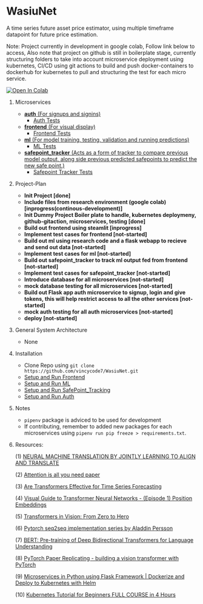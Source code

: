 # WasiuNet
A time series future asset price estimator, using multiple timeframe datapoint for future price estimation.

Note: Project currently in development in google colab, Follow link below to access, Also note that project on github is still in boilerplate stage, currently structuring folders to take into account microservice deployment using kubernetes, CI/CD using git actions to build and push docker-containers to dockerhub for kubernetes to pull and structuring the test for each micro service.

[![Open In Colab](https://colab.research.google.com/assets/colab-badge.svg)](https://drive.google.com/file/d/1Nm_8_5firMCZ3w-A0y-AdrE2g0VBJT4d/view?usp=sharing)

1. Microservices 
    - [**auth** (For signups and signins)](auth)
        - [Auth Tests](auth/tests)
    - [**frontend** (For visual display)](frontend)
        - [Frontend Tests](frontend/tests)
    - [**ml** (For model training, testing, validation and running predictions)](ml)
        - [ML Tests](ml/tests)
    - [**safepoint_tracker** (Acts as a form of tracker to compare previous model output, along side previous predicted safepoints to predict the new safe point.)](safepoint_tracker)
        - [Safepoint Tracker Tests](safepoint_tracker/tests)
    
2. Project-Plan
    - **Init Project [done]**
    - **Include files from research environment (google colab) [inprogress(continous-development)]**
    - **Init Dummy Project Boiler plate to handle, kubernetes deploymeny, github-gitaction, microservices, testing [done]**
    - **Build out frontend using steamlit [inprogress]**
    - **Implement test cases for frontend [not-started]**
    - **Build out ml using research code and a flask webapp to recieve and send out data [not-started]**
    - **Implement test cases for ml [not-started]**
    - **Build out safepoint_tracker to track ml output fed from frontend [not-started]**
    - **Implement test cases for safepoint_tracker [not-started]**
    - **Introduce database for all microservices [not-started]**
    - **mock database testing for all microservices [not-started]**
    - **Build out Flask app auth microservice to signup, login and give tokens, this will help restrict access to all the other services [not-started]**
    - **mock auth testing for all auth microservices [not-started]**
    - **deploy [not-started]**

3. General System Architecture
    - None

4. Installation
    - Clone Repo using `git clone https://github.com/vincycode7/WasiuNet.git`
    - [Setup and Run Frontend](frontend/README.md)
    - [Setup and Run ML](ml/README.md)
    - [Setup and Run SafePoint_Tracking](safepoint_tracker/README.md)
    - [Setup and Run Auth](auth/README.md)

5. Notes
    - `pipenv` package is adviced to be used for development
    - If contributing, remember to added new packages for each microservices using `pipenv run pip freeze > requirements.txt`.

6. Resources:

    (1) [NEURAL MACHINE TRANSLATION BY JOINTLY LEARNING TO ALIGN AND TRANSLATE](https://arxiv.org/pdf/1409.0473.pdf)

    (2) [Attention is all you need paper](https://arxiv.org/pdf/1706.03762.pdf)

    (3) [Are Transformers Effective for Time Series Forecasting](https://arxiv.org/pdf/2205.13504.pdf)

    (4) [Visual Guide to Transformer Neural Networks - (Episode 1) Position Embeddings](https://www.youtube.com/watch?v=dichIcUZfOw)

    (5) [Transformers in Vision: From Zero to Hero](https://www.youtube.com/watch?v=J-utjBdLCTo)

    (6) [Pytorch seq2seq implementation series by Aladdin Persson](https://www.youtube.com/redirect?event=video_description&redir_token=QUFFLUhqbnM2SXZwZTFfbG1FZkN2RXVsemYySlNJa2kxd3xBQ3Jtc0ttbUoySDNmbGF4V2d6WS0xWTZQOG1SUlBvMzZ1STd6MzhJTWJhM3JOZ0kxU0FCRGlWS2k1VFBQako5TkNHaURySVlSSU1Sa3pOR0wwai1sV1JGcV85UDdpTV9xRGs3SldMdm9reTBTQWVoalZwSFd6dw&q=https%3A%2F%2Fgithub.com%2Faladdinpersson%2FMachine-Learning-Collection&v=U0s0f995w14)

    (7) [BERT: Pre-training of Deep Bidirectional Transformers for Language Understanding](https://arxiv.org/pdf/1810.04805.pdf)

    (8) [PyTorch Paper Replicating - building a vision transformer with PyTorch](https://youtu.be/tjpW_BY8y3g)

    (9) [Microservices in Python using Flask Framework | Dockerize and Deploy to Kubernetes with Helm](https://www.youtube.com/watch?v=SdTzwYmsgoU&list=PL8klaCXyIuQ4RYLGVJUO_iOkmumkXKjPY&index=2)

    (10) [Kubernetes Tutorial for Beginners FULL COURSE in 4 Hours](https://www.youtube.com/watch?v=X48VuDVv0do)